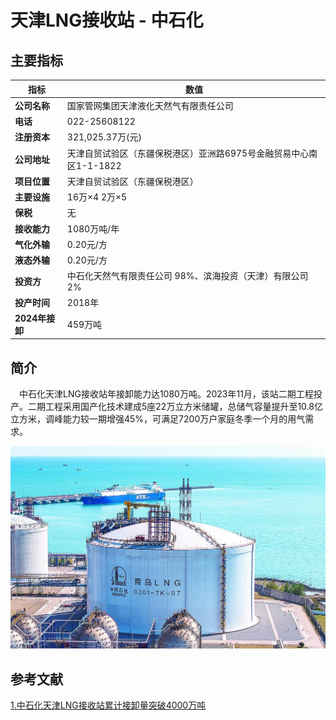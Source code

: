 # 天津LNG接收站 - 中石化

## 主要指标
|指标|数值|
|---|--------|
|**公司名称**|国家管网集团天津液化天然气有限责任公司|
|**电话**|022-25608122|
|**注册资本**|321,025.37万(元)|
|**公司地址**|天津自贸试验区（东疆保税港区）亚洲路6975号金融贸易中心南区1-1-1822|
|**项目位置**|天津自贸试验区（东疆保税港区）|
|**主要设施**|16万×4 2万×5|
|**保税**|无|
|**接收能力**|1080万吨/年|
|**气化外输**|0.20元/方|
|**液态外输**|0.20元/方|
|**投资方**|中石化天然气有限责任公司 98%、滨海投资（天津）有限公司2%|
|**投产时间**|2018年|
|**2024年接卸**|459万吨|

## 简介

 中石化天津LNG接收站年接卸能力达1080万吨。2023年11月，该站二期工程投产。二期工程采用国产化技术建成5座22万立方米储罐，总储气容量提升至10.8亿立方米，调峰能力较一期增强45%，可满足7200万户家庭冬季一个月的用气需求。



![中石化天津LNG](./images/rt017_2508291211.png)

## 参考文献
[1.中石化天津LNG接收站累计接卸量突破4000万吨](https://www.msn.cn/zh-cn/news/other/%E4%B8%AD%E7%9F%B3%E5%8C%96%E5%A4%A9%E6%B4%A5lng%E6%8E%A5%E6%94%B6%E7%AB%99%E7%B4%AF%E8%AE%A1%E6%8E%A5%E5%8D%B8%E9%87%8F%E7%AA%81%E7%A0%B44000%E4%B8%87%E5%90%A8/ar-AA1DAONn?ocid=BingNewsLanding&cvid=c563e44d209e4c53abc36c5bbdea0926&ei=8)

